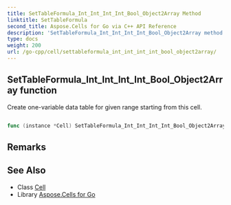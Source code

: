 ```yaml
---
title: SetTableFormula_Int_Int_Int_Int_Bool_Object2Array Method 
linktitle: SetTableFormula
second_title: Aspose.Cells for Go via C++ API Reference
description: 'SetTableFormula_Int_Int_Int_Int_Bool_Object2Array method. Encapsulates the function that represents settableformula in Go.'
type: docs
weight: 200
url: /go-cpp/cell/settableformula_int_int_int_int_bool_object2array/
---
```


## SetTableFormula_Int_Int_Int_Int_Bool_Object2Array function

Create one-variable data table for given range starting from this cell.

```go

func (instance *Cell) SetTableFormula_Int_Int_Int_Int_Bool_Object2Array(rownumber int32, columnnumber int32, rowindexofinputcell int32, columnindexofinputcell int32, isrowinput bool, values [][]interface{})  error

```

## Remarks


## See Also

* Class [Cell](../)
* Library [Aspose.Cells for Go](../../)
